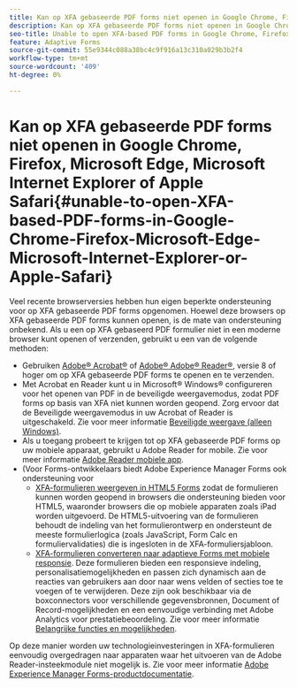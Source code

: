 ```yaml
---
title: Kan op XFA gebaseerde PDF forms niet openen in Google Chrome, Firefox, Microsoft Edge, Microsoft Internet Explorer of Apple Safari
description: Kan op XFA gebaseerde PDF forms niet openen in Google Chrome, Firefox, Microsoft Edge, Microsoft Internet Explorer of Apple Safari
seo-title: Unable to open XFA-based PDF forms in Google Chrome, Firefox, Microsoft Edge, Microsoft Internet Explorer, or Apple Safari
feature: Adaptive Forms
source-git-commit: 55e9344c088a38bc4c9f916a13c310a029b3b2f4
workflow-type: tm+mt
source-wordcount: '409'
ht-degree: 0%

---
```



# Kan op XFA gebaseerde PDF forms niet openen in Google Chrome, Firefox, Microsoft Edge, Microsoft Internet Explorer of Apple Safari{#unable-to-open-XFA-based-PDF-forms-in-Google-Chrome-Firefox-Microsoft-Edge-Microsoft-Internet-Explorer-or-Apple-Safari}

Veel recente browserversies hebben hun eigen beperkte ondersteuning voor op XFA gebaseerde PDF forms opgenomen. Hoewel deze browsers op XFA gebaseerde PDF forms kunnen openen, is de mate van ondersteuning onbekend. Als u een op XFA gebaseerd PDF formulier niet in een moderne browser kunt openen of verzenden, gebruikt u een van de volgende methoden:

* Gebruiken [Adobe® Acrobat®](https://www.adobe.com/acrobat.html) of [Adobe® Adobe® Reader®](https://get.adobe.com/reader/), versie 8 of hoger om op XFA gebaseerde PDF forms te openen en te verzenden.
* Met Acrobat en Reader kunt u in Microsoft® Windows® configureren voor het openen van PDF in de beveiligde weergavemodus, zodat PDF forms op basis van XFA niet kunnen worden geopend. Zorg ervoor dat de Beveiligde weergavemodus in uw Acrobat of Reader is uitgeschakeld. Zie voor meer informatie [Beveiligde weergave (alleen Windows)](https://helpx.adobe.com/in/reader/using/protected-mode-windows.html).
* Als u toegang probeert te krijgen tot op XFA gebaseerde PDF forms op uw mobiele apparaat, gebruikt u Adobe Reader for mobile. Zie voor meer informatie [Adobe Reader mobiele app](https://www.adobe.com/in/acrobat/mobile/acrobat-reader.html).
* (Voor Forms-ontwikkelaars biedt Adobe Experience Manager Forms ook ondersteuning voor
   * [XFA-formulieren weergeven in HTML5 Forms](https://experienceleague.adobe.com/docs/experience-manager-65/forms/html5-forms/introduction.html?#key-capabilities-of-html-forms-br) zodat de formulieren kunnen worden geopend in browsers die ondersteuning bieden voor HTML5, waaronder browsers die op mobiele apparaten zoals iPad worden uitgevoerd. De HTML5-uitvoering van de formulieren behoudt de indeling van het formulierontwerp en ondersteunt de meeste formulierlogica (zoals JavaScript, Form Calc en formuliervalidaties) die is ingesloten in de XFA-formuliersjabloon.
   * [XFA-formulieren converteren naar adaptieve Forms met mobiele responsie](https://experienceleague.adobe.com/docs/experience-manager-65/forms/adaptive-forms-basic-authoring/creating-adaptive-form.html?#create-an-adaptive-form-based-on-an-xfa-form-template). Deze formulieren bieden een responsieve indeling, personalisatiemogelijkheden en passen zich dynamisch aan de reacties van gebruikers aan door naar wens velden of secties toe te voegen of te verwijderen. Deze zijn ook beschikbaar via de boxconnectors voor verschillende gegevensbronnen, Document of Record-mogelijkheden en een eenvoudige verbinding met Adobe Analytics voor prestatiebeoordeling. Zie voor meer informatie [Belangrijke functies en mogelijkheden](https://experienceleague.adobe.com/docs/experience-manager-cloud-service/content/forms/key-features.html).

Op deze manier worden uw technologieinvesteringen in XFA-formulieren eenvoudig overgedragen naar apparaten waar het uitvoeren van de Adobe Reader-insteekmodule niet mogelijk is. Zie voor meer informatie [Adobe Experience Manager Forms-productdocumentatie](https://experienceleague.adobe.com/docs/experience-manager-cloud-service/content/forms/home.html).
